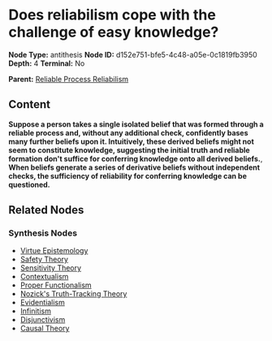 # Does reliabilism cope with the challenge of easy knowledge?

**Node Type:** antithesis
**Node ID:** d152e751-bfe5-4c48-a05e-0c1819fb3950
**Depth:** 4
**Terminal:** No

**Parent:** [Reliable Process Reliabilism](reliable-process-reliabilism-synthesis-65afbfb0-db72-4d42-b4d5-0b9bceb2340e.md)

## Content

**Suppose a person takes a single isolated belief that was formed through a reliable process and, without any additional check, confidently bases many further beliefs upon it. Intuitively, these derived beliefs might not seem to constitute knowledge, suggesting the initial truth and reliable formation don't suffice for conferring knowledge onto all derived beliefs.**, **When beliefs generate a series of derivative beliefs without independent checks, the sufficiency of reliability for conferring knowledge can be questioned.**

## Related Nodes

### Synthesis Nodes

- [Virtue Epistemology](virtue-epistemology-synthesis-4873cc17-4da6-4c7d-a3c3-17b2c0569a13.md)
- [Safety Theory](safety-theory-synthesis-e27dd712-67c4-40d6-b2fe-7e54be05bb6f.md)
- [Sensitivity Theory](sensitivity-theory-synthesis-5737d25f-8b32-4d69-8a54-f4a289bd82d5.md)
- [Contextualism](contextualism-synthesis-f7999966-a968-408b-bd2c-d58d2279a4b5.md)
- [Proper Functionalism](proper-functionalism-synthesis-db5668b6-b311-459f-a971-9209a0487dfc.md)
- [Nozick's Truth-Tracking Theory](nozicks-truth-tracking-theory-synthesis-4db8afd1-b014-4b07-b347-72e443322c88.md)
- [Evidentialism](evidentialism-synthesis-5cfce4e5-a088-44cd-a544-78c5714f0fad.md)
- [Infinitism](infinitism-synthesis-1ae5d371-7777-424f-9d04-670b35608b6b.md)
- [Disjunctivism](disjunctivism-synthesis-c0c39ba9-cc7e-48f8-b56a-8d570e6d2540.md)
- [Causal Theory](causal-theory-synthesis-820de650-7dae-432a-9b9f-b52bfb78d28e.md)
